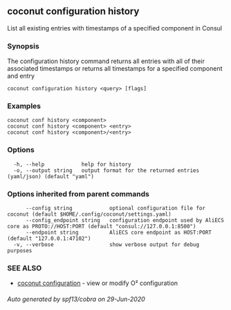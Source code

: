 ## coconut configuration history

List all existing entries with timestamps of a specified component in Consul

### Synopsis

The configuration history command returns all entries with 
all of their associated timestamps or returns all timestamps for a specified component and entry

```
coconut configuration history <query> [flags]
```

### Examples

```
coconut conf history <component>
coconut conf history <component> <entry>
coconut conf history <component>/<entry>
```

### Options

```
  -h, --help            help for history
  -o, --output string   output format for the returned entries (yaml/json) (default "yaml")
```

### Options inherited from parent commands

```
      --config string            optional configuration file for coconut (default $HOME/.config/coconut/settings.yaml)
      --config_endpoint string   configuration endpoint used by AliECS core as PROTO://HOST:PORT (default "consul://127.0.0.1:8500")
      --endpoint string          AliECS core endpoint as HOST:PORT (default "127.0.0.1:47102")
  -v, --verbose                  show verbose output for debug purposes
```

### SEE ALSO

* [coconut configuration](coconut_configuration.md)	 - view or modify O² configuration

###### Auto generated by spf13/cobra on 29-Jun-2020
